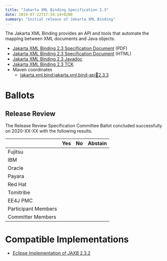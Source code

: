 ```yaml
---
title: "Jakarta XML Binding Specification 2.3"
date: 2019-07-22T17:54:14+0200
summary: "Initial release of Jakarta XML Binding"
---
```

The Jakarta XML Binding provides an API and tools that automate the mapping
between XML documents and Java objects.

* [Jakarta XML Binding 2.3 Specification Document](./jakarta.xml.bind-spec-2.3.pdf) (PDF)
* [Jakarta XML Binding 2.3 Specification Document](./jakarta.xml.bind-spec-2.3.html) (HTML)
* [Jakarta XML Binding 2.3 Javadoc](./apidocs/index.html?overview-summary.html)
* [Jakarta XML Binding 2.3 TCK](http://download.eclipse.org/ee4j/jakartaee-tck/8.0.1/promoted/jaxb-tck-2.3_latest.zip)
* Maven coordinates
  * [jakarta.xml.bind:jakarta.xml.bind-api:jar:2.3.3](https://search.maven.org/artifact/jakarta.xml.bind/jakarta.xml.bind-api/2.3.3/jar)

# Ballots

## Release Review

The Release Review Specification Committee Ballot concluded successfully on 2020-XX-XX with the following results.

|                       |  Yes    | No      | Abstain  |
|-----------------------|---------|---------|----------|
|Fujitsu                |         |         |          |
|IBM                    |         |         |          |
|Oracle                 |         |         |          |
|Payara                 |         |         |          |
|Red Hat                |         |         |          |
|Tomitribe              |         |         |          |
|EE4J PMC               |         |         |          |
|Participant Members    |         |         |          |
|Committer Members      |         |         |          |


# Compatible Implementations

* [Eclipse Implementation of JAXB 2.3.2](https://eclipse-ee4j.github.io/jaxb-ri/)
